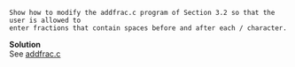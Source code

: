 ```
Show how to modify the addfrac.c program of Section 3.2 so that the user is allowed to 
enter fractions that contain spaces before and after each / character. 
```

**Solution**  
See [addfrac.c](./addfrac.c)
